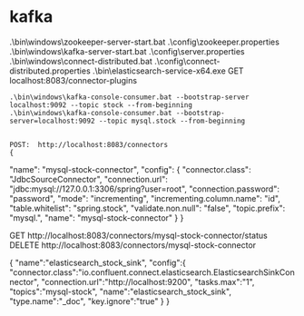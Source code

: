 # kafka
 
  .\bin\windows\zookeeper-server-start.bat .\config\zookeeper.properties
   .\bin\windows\kafka-server-start.bat .\config\server.properties
    .\bin\windows\connect-distributed.bat .\config\connect-distributed.properties
	 .\bin\elasticsearch-service-x64.exe
	GET localhost:8083/connector-plugins
	
	.\bin\windows\kafka-console-consumer.bat --bootstrap-server localhost:9092 --topic stock --from-beginning
	.\bin\windows\kafka-console-consumer.bat --bootstrap-server=localhost:9092 --topic mysql.stock --from-beginning
	
	
	POST:  http://localhost:8083/connectors
	{
"name": "mysql-stock-connector",
"config": {
"connector.class": "JdbcSourceConnector",
"connection.url": "jdbc:mysql://127.0.0.1:3306/spring?user=root",
"connection.password": "password",
"mode": "incrementing",
"incrementing.column.name": "id",
"table.whitelist": "spring.stock",
"validate.non.null": "false",
"topic.prefix": "mysql.",
"name": "mysql-stock-connector"
}
}

GET http://localhost:8083/connectors/mysql-stock-connector/status
DELETE  http://localhost:8083/connectors/mysql-stock-connector

{
"name":"elasticsearch_stock_sink",
"config":{
"connector.class":"io.confluent.connect.elasticsearch.ElasticsearchSinkConnector",
"connection.url":"http://localhost:9200",
"tasks.max":"1",
"topics":"mysql-stock",
"name":"elasticsearch_stock_sink",
"type.name":"_doc",
"key.ignore":"true"
}
}
